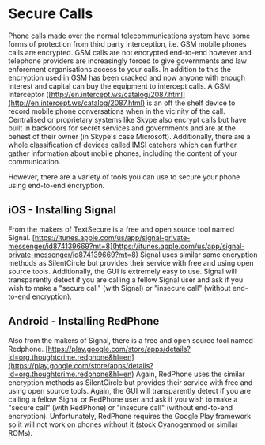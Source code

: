 Secure Calls
============

Phone calls made over the normal telecommunications system have some forms of protection from third party interception, i.e. GSM mobile phones calls are encrypted. GSM calls are not encrypted end-to-end however and telephone providers are increasingly forced to give governments and law enforement organisations access to your calls. In addition to this the encryption used in GSM has been cracked and now anyone with enough interest and capital can buy the equipment to intercept calls. A GSM Interceptor ([http://en.intercept.ws/catalog/2087.html](http://en.intercept.ws/catalog/2087.html) is an off the shelf device to record mobile phone conversations when in the vicinity of the call. Centralised or proprietary systems like Skype also encrypt calls but have built in backdoors for secret services and governments and are at the behest of their owner (in Skype's case Microsoft). Additionally, there are a whole classification of devices called IMSI catchers which can further gather information about mobile phones, including the content of your communication.

However, there are a variety of tools you can use to secure your phone using end-to-end encryption. 

iOS - Installing Signal
---------------------------

From the makers of TextSecure is a free and open source tool named Signal. [https://itunes.apple.com/us/app/signal-private-messenger/id874139669?mt=8](https://itunes.apple.com/us/app/signal-private-messenger/id874139669?mt=8) Signal uses similar same encryption methods as SilentCircle but provides their service with free and using open source tools. Additionally, the GUI is extremely easy to use. Signal will transparently detect if you are calling a fellow Signal user and ask if you wish to make a "secure call" (with Signal) or "insecure call" (without end-to-end encryption). 


Android - Installing RedPhone
---------------------------

Also from the makers of Signal, there is a free and open source tool named Redphone. [https://play.google.com/store/apps/details?id=org.thoughtcrime.redphone&hl=en](https://play.google.com/store/apps/details?id=org.thoughtcrime.redphone&hl=en) Again, RedPhone uses the similar encryption methods as SilentCircle but provides their service with free and using open source tools. Again, the GUI will transparently detect if you are calling a fellow Signal or RedPhone user and ask if you wish to make a "secure call" (with RedPhone) or "insecure call" (without end-to-end encryption). Unfortunately, RedPhone requires the Google Play framework so it will not work on phones without it (stock Cyanogenmod or similar ROMs).

